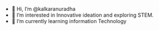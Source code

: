 - 👋 Hi, I’m @kalkaranuradha
- 👀 I’m interested in Innovative ideation and exploring STEM.
- 🌱 I’m currently learning information Technology

<!---
kalkaranuradha/kalkaranuradha is a ✨ special ✨ repository because its `README.md` (this file) appears on your GitHub profile.
You can click the Preview link to take a look at your changes.
--->
